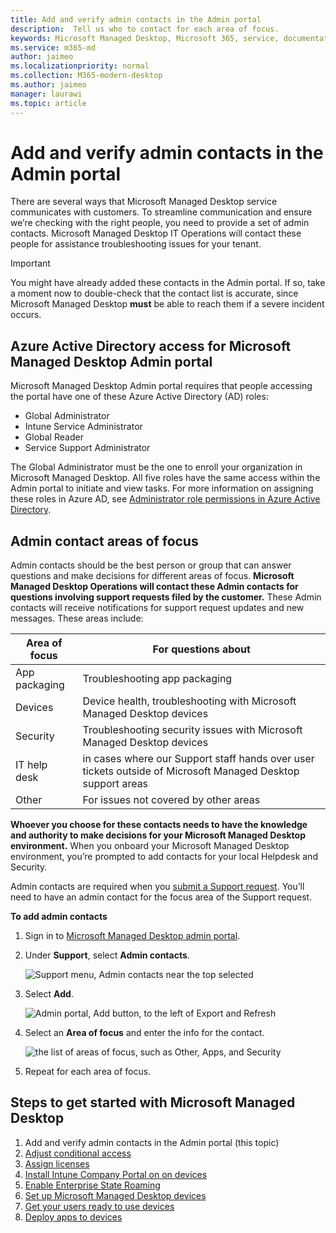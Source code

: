 ```yaml
---
title: Add and verify admin contacts in the Admin portal 
description:  Tell us who to contact for each area of focus.
keywords: Microsoft Managed Desktop, Microsoft 365, service, documentation
ms.service: m365-md
author: jaimeo
ms.localizationpriority: normal
ms.collection: M365-modern-desktop
ms.author: jaimeo
manager: laurawi
ms.topic: article
---
```


# Add and verify admin contacts in the Admin portal

There are several ways that Microsoft Managed Desktop service communicates with customers. To streamline communication and ensure we’re checking with the right people, you need to provide a set of admin contacts. Microsoft Managed Desktop IT Operations will contact these people for assistance troubleshooting issues for your tenant.

> [!IMPORTANT]
> You might have already added these contacts in the Admin portal. If so, take a moment now to double-check that the contact list is accurate, since Microsoft Managed Desktop **must** be able to reach them if a severe incident occurs.

## Azure Active Directory access for Microsoft Managed Desktop Admin portal

Microsoft Managed Desktop Admin portal requires that people accessing the portal have one of these Azure Active Directory (AD) roles:
- Global Administrator
- Intune Service Administrator
- Global Reader
- Service Support Administrator

The Global Administrator must be the one to enroll your organization in Microsoft Managed Desktop. All five roles have the same access within the Admin portal to initiate and view tasks. For more information on assigning these roles in Azure AD, see [Administrator role permissions in Azure Active Directory](https://docs.microsoft.com/azure/active-directory/users-groups-roles/directory-assign-admin-roles). 

## Admin contact areas of focus

Admin contacts should be the best person or group that can answer questions and make decisions for different areas of focus. **Microsoft Managed Desktop Operations will contact these Admin contacts for questions involving support requests filed by the customer.** These Admin contacts will receive notifications for support request updates and new messages. These areas include:

Area of focus | For questions about
--- | ---
App packaging | Troubleshooting app packaging
Devices | Device health, troubleshooting with Microsoft Managed Desktop devices
Security | Troubleshooting security issues with Microsoft Managed Desktop devices
IT help desk | in cases where our Support staff hands over user tickets outside of Microsoft Managed Desktop support areas 
Other | For issues not covered by other areas

**Whoever you choose for these contacts needs to have the knowledge and authority to make decisions for your Microsoft Managed Desktop environment.** When you onboard your Microsoft Managed Desktop environment, you’re prompted to add contacts for your local Helpdesk and Security. 

Admin contacts are required when you [submit a Support request](../service-description/support.md). You’ll need to have an admin contact for the focus area of the Support request. 

**To add admin contacts**

1.	Sign in to [Microsoft Managed Desktop admin portal](https://aka.ms/mwaasportal). 

2.	Under **Support**, select **Admin contacts**. 

    ![Support menu, Admin contacts near the top selected](../../media/admincontacts.png)

3. Select **Add**.

    ![Admin portal, Add button, to the left of Export and Refresh](../../media/adminadd.png)

4.	Select an **Area of focus** and enter the info for the contact. 

    ![the list of areas of focus, such as Other, Apps, and Security](../../media/areaoffocus.png)

5. Repeat for each area of focus. 

## Steps to get started with Microsoft Managed Desktop

1. Add and verify admin contacts in the Admin portal (this topic)
2. [Adjust conditional access](conditional-access.md)
3. [Assign licenses](assign-licenses.md)
4. [Install Intune Company Portal on on devices](company-portal.md)
5. [Enable Enterprise State Roaming](enterprise-state-roaming.md)
6. [Set up Microsoft Managed Desktop devices](set-up-devices.md)
7. [Get your users ready to use devices](get-started-devices.md)
8. [Deploy apps to devices](deploy-apps.md)

